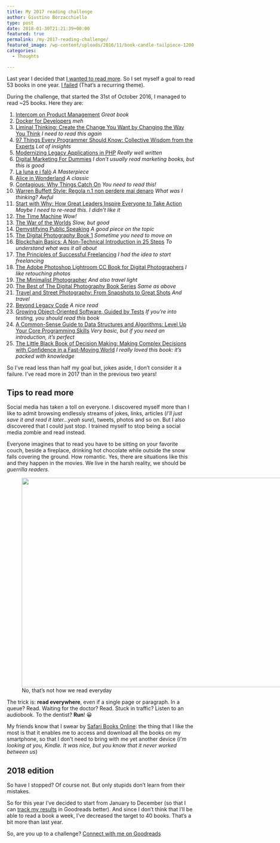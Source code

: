 ```yaml
---
title: My 2017 reading challenge
author: Giustino Borzacchiello
type: post
date: 2018-01-30T21:21:39+00:00
featured: true
permalink: /my-2017-reading-challenge/
featured_image: /wp-content/uploads/2016/11/book-candle-tailpiece-1200-1200x708.jpg
categories:
  - Thoughts

---
```

Last year I decided that [I wanted to read more][1]. So I set myself a goal to read 53 books in one year. [I failed][2] (That&#8217;s a recurring theme).

During the challenge, that started the 31st of October 2016, I managed to read ~25 books. Here they are:

  1. [Intercom on Product Management][3] _Great book_
  2. [Docker for Developers][4] _meh_
  3. [Liminal Thinking: Create the Change You Want by Changing the Way You Think][5] _I need to read this again_
  4. [97 Things Every Programmer Should Know: Collective Wisdom from the Experts][6] _Lot of insights_
  5. [Modernizing Legacy Applications in PHP][7] _Really well written_
  6. [Digital Marketing For Dummies][8] _I don&#8217;t usually read marketing books, but this is good_
  7. [La luna e i falò][9] _A Masterpiece_
  8. [Alice in Wonderland][10] _A classic_
  9. [Contagious: Why Things Catch On][11] _You need to read this!_
 10. [Warren Buffett Style: Regola n.1 non perdere mai denaro][12] _What was I thinking? Awful_
 11. [Start with Why: How Great Leaders Inspire Everyone to Take Action][13] _Maybe I need to re-read this. I didn&#8217;t like it_
 12. [The Time Machine][14] _Wow!_
 13. [The War of the Worlds][15] _Slow, but good_
 14. [Demystifying Public Speaking][16] _A good piece on the topic_
 15. [The Digital Photography Book 1][17] _Sometime you need to move on_
 16. [Blockchain Basics: A Non-Technical Introduction in 25 Steps][18] _To understand what was it all about_
 17. [The Principles of Successful Freelancing][19] _I had the idea to start freelancing_
 18. [The Adobe Photoshop Lightroom CC Book for Digital Photographers][20] _I like retouching photos_
 19. [The Minimalist Photographer][21] _And also travel light_
 20. [The Best of The Digital Photography Book Series][22] _Same as above_
 21. [Travel and Street Photography: From Snapshots to Great Shots][23] _And travel_
 22. [Beyond Legacy Code][24] _A nice read_
 23. [Growing Object-Oriented Software, Guided by Tests][25] _If you&#8217;re into testing, you should read this book_
 24. [A Common-Sense Guide to Data Structures and Algorithms: Level Up Your Core Programming Skills][26] _Very basic, but if you need an introduction, it&#8217;s perfect_
 25. [The Little Black Book of Decision Making: Making Complex Decisions with Confidence in a Fast-Moving World][27] _I really loved this book: it&#8217;s packed with knowledge_

So I&#8217;ve read less than half my goal but, jokes aside, I don&#8217;t consider it a failure. I&#8217;ve read more in 2017 than in the previous two years!

## Tips to read more

Social media has taken a toll on everyone. I discovered myself more than I like to admit browsing endlessly streams of jokes, links, articles (_I&#8217;ll just save it and read it later&#8230;yeah sure_), tweets, photos and so on. But I also discovered that I could just stop. I trained myself to stop being a social media zombie and read instead.

Everyone imagines that to read you have to be sitting on your favorite couch, beside a fireplace, drinking hot chocolate while outside the snow falls covering the ground. How romantic. Yes, there are situations like this and they happen in the movies. We live in the harsh reality, we should be _guerrilla readers_.

<figure id="attachment_2122" aria-describedby="caption-attachment-2122" style="width: 840px" class="wp-caption aligncenter"><img src="https://i0.wp.com/giustino.blog/wp-content/uploads/2018/01/avj9uz9qhcw-1024x683.jpg?resize=840%2C560" alt="" width="840" height="560" class="size-large wp-image-2122" srcset="https://i2.wp.com/giustino.blog/wp-content/uploads/2018/01/avj9uz9qhcw.jpg?resize=1024%2C683&ssl=1 1024w, https://i2.wp.com/giustino.blog/wp-content/uploads/2018/01/avj9uz9qhcw.jpg?resize=300%2C200&ssl=1 300w, https://i2.wp.com/giustino.blog/wp-content/uploads/2018/01/avj9uz9qhcw.jpg?resize=1200%2C800&ssl=1 1200w, https://i2.wp.com/giustino.blog/wp-content/uploads/2018/01/avj9uz9qhcw.jpg?w=1600&ssl=1 1600w" sizes="(max-width: 840px) 100vw, 840px" data-recalc-dims="1" /><figcaption id="caption-attachment-2122" class="wp-caption-text">No, that&#8217;s not how we read everyday</figcaption></figure>

The trick is: **read everywhere**, even if a single page or paragraph. In a queue? Read. Waiting for the doctor? Read. Stuck in traffic? Listen to an audiobook. To the dentist? **Run**! 😀

My friends know that I swear by [Safari Books Online][28]: the thing that I like the most is that it enables me to access and download all the books on my smartphone, so that I don&#8217;t need to bring with me yet another device (_I&#8217;m looking at you, Kindle. It was nice, but you know that it never worked between us_)

## 2018 edition

So have I stopped? Of course not. But only stupids don&#8217;t learn from their mistakes.

So for this year I&#8217;ve decided to start from January to December (so that I can [track my results][29] in Goodreads better). And since I don&#8217;t think that I&#8217;ll be able to read a book a week, I&#8217;ve decreased the target to 40 books. That&#8217;s a bit more than last year.

So, are you up to a challenge? [Connect with me on Goodreads][30]

 [1]: https://giustino.blog/one-year-53-books-personal-challenge/
 [2]: https://giustino.blog/10-challenges-failed-and-its-not-the-end-of-the-world/
 [3]: https://www.goodreads.com/book/show/24999344-intercom-on-product-management
 [4]: https://www.goodreads.com/book/show/30371645-docker-for-developers
 [5]: https://www.goodreads.com/book/show/32047284-liminal-thinking
 [6]: https://www.goodreads.com/book/show/7003902-97-things-every-programmer-should-know
 [7]: https://www.goodreads.com/book/show/21621531-modernizing-legacy-applications-in-php
 [8]: https://www.goodreads.com/book/show/33645930-digital-marketing-for-dummies
 [9]: https://www.goodreads.com/book/show/1739060.La_luna_e_i_fal_
 [10]: https://www.goodreads.com/book/show/13023.Alice_in_Wonderland
 [11]: https://www.goodreads.com/book/show/15801967-contagious
 [12]: https://www.goodreads.com/book/show/24487158-warren-buffett-style
 [13]: https://www.goodreads.com/book/show/7108725-start-with-why
 [14]: https://www.goodreads.com/book/show/2493.The_Time_Machine
 [15]: https://www.goodreads.com/book/show/8909.The_War_of_the_Worlds
 [16]: https://www.goodreads.com/book/show/32784222-demystifying-public-speaking
 [17]: https://www.goodreads.com/book/show/92833.The_Digital_Photography_Book
 [18]: https://www.goodreads.com/book/show/34137265-blockchain-basics
 [19]: https://www.goodreads.com/book/show/3935037-the-principles-of-successful-freelancing
 [20]: https://www.goodreads.com/book/show/25427772-the-adobe-photoshop-lightroom-cc-book-for-digital-photographers
 [21]: https://www.goodreads.com/book/show/16072731-the-minimalist-photographer
 [22]: https://www.goodreads.com/book/show/26863951-the-best-of-the-digital-photography-book-series
 [23]: https://www.goodreads.com/book/show/21435916-travel-and-street-photography
 [24]: https://www.goodreads.com/book/show/26088456-beyond-legacy-code
 [25]: https://www.goodreads.com/book/show/4268826-growing-object-oriented-software-guided-by-tests
 [26]: https://www.goodreads.com/book/show/34695800-a-common-sense-guide-to-data-structures-and-algorithms
 [27]: https://www.goodreads.com/book/show/29373091-the-little-black-book-of-decision-making
 [28]: https://www.safaribooksonline.com/
 [29]: https://www.goodreads.com/challenges/7501-2018-reading-challenge
 [30]: https://www.goodreads.com/user/show/8223947-giustino-borzacchiello